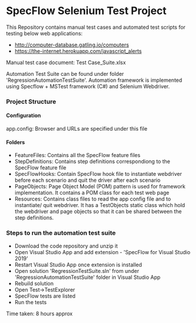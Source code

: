 # **SpecFlow Selenium Test Project**

This Repository contains manual test cases and automated test scripts for testing below web applications:

*	http://computer-database.gatling.io/computers                                 
*	https://the-internet.herokuapp.com/javascript_alerts 

Manual test case document: Test Case_Suite.xlsx

Automation Test Suite can be found under folder 'RegressionAutomationTestSuite'.
Automation framework is implemented using Specflow + MSTest framework (C#) and Selenium Webdriver.

### **Project Structure**

#### Configuration
   app.config: Browser and URLs are specified under this file
   
#### Folders
- FeatureFiles: Contains all the SpecFlow feature files
- StepDefinitions: Contains step definitions correspondiong to the SpecFlow feature file
- SpecFlowHooks: Contain SpecFlow hook file to instantiate webdriver before each scenario and quit the driver after each scenario
- PageObjects: Page Object Model (POM) pattern is used for framework implementation. It contains a POM class for each test web page
- Resources: Contains class files to read the app config file and to instantiate/ quit webdriver. It has a TestObjects static class which hold the webdriver and page objects so that it can be shared between the step definitions.

### **Steps to run the automation test suite**
- Download the code repository and unzip it
- Open Visual Studio App and add extension - 'SpecFlow for Visual Studio 2019'
- Restart Visual Studio App once extension is installed
- Open solution 'RegressionTestSuite.sln' from under 'RegressionAutomationTestSuite' folder in Visual Studio App
- Rebuild solution
- Open Test->TestExplorer 
- SpecFlow tests are listed
- Run the tests

Time taken: 8 hours approx


